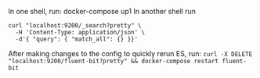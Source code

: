 In one shell, run:  docker-compose up1
In another shell run 
```
curl "localhost:9200/_search?pretty" \
  -H 'Content-Type: application/json' \
  -d'{ "query": { "match_all": {} }}'
```

After making changes to the config to quickly rerun ES, run: `curl -X DELETE "localhost:9200/fluent-bit?pretty" && docker-compose restart fluent-bit`

